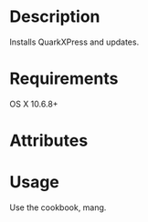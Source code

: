 Description
===========
Installs QuarkXPress and updates.

Requirements
============
OS X 10.6.8+

Attributes
==========

Usage
=====
Use the cookbook, mang.
